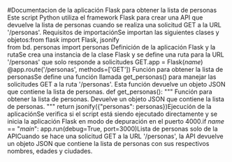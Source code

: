 #Documentacion de la aplicación Flask para obtener la lista de personas 
Este script Python utiliza el framework Flask para crear una API que devuelve la lista de personas cuando se realiza una solicitud GET a la URL '/personas'.
Requisitos de importaciónSe importan las siguientes clases y objetos:from flask import Flask, jsonify  
from bd. personas import personas
Definición de la aplicación Flask y la rutaSe crea una instancia de la clase Flask y se define una ruta para la URL '/personas' que solo responde a solicitudes 
GET.app = Flask(_name_)  
@app.route('/personas', methods=['GET'])
Función para obtener la lista de personasSe define una función llamada get_personas() para manejar las solicitudes GET a la ruta '/personas'. Esta función devuelve un objeto JSON que contiene la lista de personas.
def get_personas():
    """
    Función para obtener la lista de personas.
    Devuelve un objeto JSON que contiene la lista de personas.
    """
    return jsonify({"personas": personas})Ejecución de la aplicaciónSe verifica si el script está siendo ejecutado directamente y se inicia la aplicación Flask en modo de depuración en el puerto 4000.if _name_ == "_main_": 
    app.run(debug=True, port=3000)Lista de personas
    solo de la APICuando se hace una solicitud GET a la URL '/personas', la API devuelve un objeto JSON que contiene la lista de personas con sus respectivos nombres, edades y ciudades.

